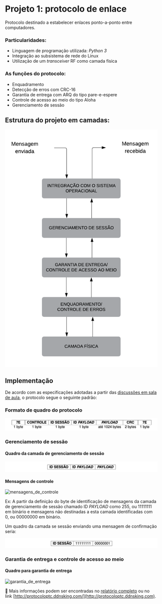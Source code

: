 # Projeto 1: protocolo de enlace

Protocolo destinado a estabelecer enlaces ponto-a-ponto entre computadores. 

### Particularidades:
* Linguagem de programação utilizada: *Python 3*
* Integração ao subsistema de rede do Linux 
* Utilização de um *transceiver* RF como camada física

### As funções do protocolo:
* Enquadramento
* Detecção de erros com CRC-16
* Garantia de entrega com ARQ do tipo pare-e-espere
* Controle de acesso ao meio do tipo Aloha
* Gerenciamento de sessão

## Estrutura do projeto em camadas:

![camadas](https://github.com/mftutui/PTC29008/blob/master/Projeto1-Protocolo-de-Comunicacao/imagens/camadas.png)

## Implementação

De acordo com as especificações adotadas a partir das [discussões em sala de aula](https://wiki.sj.ifsc.edu.br/wiki/index.php/PTC29008:_Projeto_1:_um_protocolo_de_comunica%C3%A7%C3%A3o), o protocolo segue o seguinte padrão:

### Formato de quadro do protocolo

![formato_de_quadro](https://github.com/mftutui/PTC29008/blob/master/Projeto1-Protocolo-de-Comunicacao/imagens/formato_do_quadro.png)

### Gerenciamento de sessão

#### Quadro da camada de gerenciamento de sessão

![quadro_gerenciamento_sessao](https://github.com/mftutui/PTC29008/blob/master/Projeto1-Protocolo-de-Comunicacao/imagens/quadro_gerenciamento_sessao.png)

#### Mensagens de controle

![mensagens_de_controle]()

Ex: A partir da definição do byte de identificação de mensagens da camada de gerenciamento de sessão chamado ID *PAYLOAD* como 255, ou 11111111 em binário e mensagens não destinadas a esta camada identificadas com 0, ou 00000000 em binário.

Um quadro da camada se sessão enviando uma mensagem de confirmação seria:

![sessao_confirmacao](https://github.com/mftutui/PTC29008/blob/master/Projeto1-Protocolo-de-Comunicacao/imagens/sessao_confirmacao.png)

### Garantia de entrega e controle de acesso ao meio

#### Quadro para garantia de entrega

![garantia_de_entrega](https://github.com/mftutui/PTC29008/blob/master/Projeto1-Protocolo-de-Comunicacao/imagens/garantia_entrega.png)

📗 Mais informações podem ser encontradas no [relatório completo](https://github.com/mftutui/PTC29008/blob/master/Projeto1-Protocolo-de-Comunicacao/RELATORIO1_PTC29008.pdf) ou no link [http://protocoloptc.ddnsking.com/](http://protocoloptc.ddnsking.com).